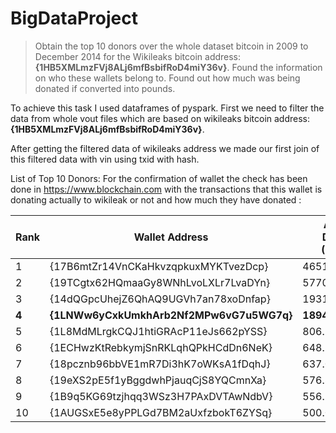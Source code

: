 # BigDataProject
>Obtain the top 10 donors over the whole dataset bitcoin in 2009 to December 2014  for the Wikileaks bitcoin address: **{1HB5XMLmzFVj8ALj6mfBsbifRoD4miY36v}**. Found the information on who these wallets belong to. Found out how much was being donated if converted into pounds.

To achieve this task I used dataframes of pyspark. First we need to filter the data from whole vout files which are based on wikileaks bitcoin address: **{1HB5XMLmzFVj8ALj6mfBsbifRoD4miY36v}**.

  
After getting the filtered data of wikileaks address we made our first join of this filtered data
with vin using txid with hash. 

List of Top 10 Donors: For the confirmation of wallet the check has been done in https://www.blockchain.com with the transactions that this wallet is donating actually to wikileak or not and how much they have donated :

Rank | Wallet Address | Amount Donated (BitCoin) | Amount Donated GBP |
| ------| ------ | ------ | ------ |
| 1 | {17B6mtZr14VnCKaHkvzqpkuxMYKTvezDcp} | 46515.1894803 | 146441445.2813545 |
| 2 | {19TCgtx62HQmaaGy8WNhLvoLXLr7LvaDYn} | 5770.0 | 18165402.5 |
| 3 | {14dQGpcUhejZ6QhAQ9UGVh7an78xoDnfap} | 1931.482 | 6080788.2065 |
| **4** | **{1LNWw6yCxkUmkhArb2Nf2MPw6vG7u5WG7q}** | **1894.37418624** | **5963963.53183008** |
| 5 | {1L8MdMLrgkCQJ1htiGRAcP11eJs662pYSS} | 806.13402728 | 2537911.4513842603 |
|6 | {1ECHwzKtRebkymjSnRKLqhQPkHCdDn6NeK} | 648.5199788 | 2041703.0232571 |
|7 | {18pcznb96bbVE1mR7Di3hK7oWKsA1fDqhJ} | 637.04365574 | 2004986.609020174 |
| 8 | {19eXS2pE5f1yBggdwhPjauqCjS8YQCmnXa} | 576.835 | 1815490.10055 |
| 9 | {1B9q5KG69tzjhqq3WSz3H7PAxDVTAwNdbV} | 556.7 | 1752118.611 |
| 10 | {1AUGSxE5e8yPPLGd7BM2aUxfzbokT6ZYSq} | 500.0 | 1573665 |